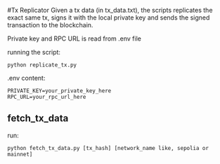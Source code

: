 #Tx Replicator
Given a tx data (in tx_data.txt), the scripts replicates the exact same tx, signs it with the local private key and sends the signed transaction to the blockchain. 

Private key and RPC URL is read from .env file

running the script:
```
python replicate_tx.py
```

.env content:
```
PRIVATE_KEY=your_private_key_here
RPC_URL=your_rpc_url_here
```

## fetch_tx_data

run:
```
python fetch_tx_data.py [tx_hash] [network_name like, sepolia or mainnet]
```